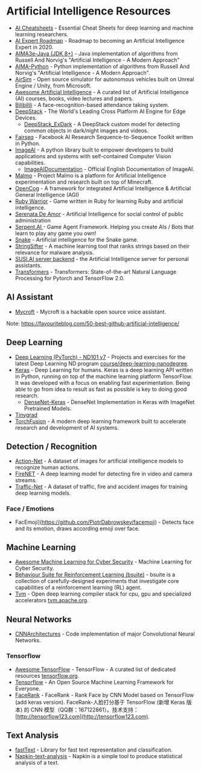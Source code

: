 # Artificial Intelligence Resources


- [AI Cheatsheets](https://github.com/kailashahirwar/cheatsheets-ai) - Essential Cheat Sheets for deep learning and machine learning researchers.
- [AI Expert Roadmap](https://github.com/AMAI-GmbH/AI-Expert-Roadmap) - Roadmap to becoming an Artificial Intelligence Expert in 2020.
- [AIMA3e-Java (JDK 8+)](https://github.com/aimacode/aima-java) - Java implementation of algorithms from Russell And Norvig's "Artificial Intelligence - A Modern Approach" 
- [AIMA-Python](https://github.com/aimacode/aima-python) - Python implementation of algorithms from Russell And Norvig's "Artificial Intelligence - A Modern Approach".
- [AirSim](https://github.com/microsoft/airsim) - Open source simulator for autonomous vehicles built on Unreal Engine / Unity, from Microsoft.
- [Awesome Artificial Intelligence](https://github.com/owainlewis/awesome-artificial-intelligence) - A curated list of Artificial Intelligence (AI) courses, books, video lectures and papers.
- [Bilibilili](https://github.com/Bingzi-Li/bilibilili) - A face-recognition-based attendance taking system.
- [DeepStack](https://github.com/johnolafenwa/DeepStack) - The World's Leading Cross Platform AI Engine for Edge Devices.
  - [DeepStack_ExDark](https://github.com/OlafenwaMoses/DeepStack_ExDark) - A DeepStack custom model for detecting common objects in dark/night images and videos.
- [Fairseq](https://github.com/pytorch/fairseq) - Facebook AI Research Sequence-to-Sequence Toolkit written in Python.
- [ImageAI](https://github.com/OlafenwaMoses/ImageAI) - A python library built to empower developers to build applications and systems with self-contained Computer Vision capabilities.
  - [ImageAIDocumentation](https://github.com/OlafenwaMoses/ImageAIDocumentation) - Official English Documentation of ImageAI.
- [Malmo](https://github.com/microsoft/malmo) - Project Malmo is a platform for Artificial Intelligence experimentation and research built on top of Minecraft. 
- [OpenCog](https://github.com/opencog/opencog) - A framework for integrated Artificial Intelligence & Artificial General Intelligence (AGI) 
- [Ruby Warrior](https://github.com/ryanb/ruby-warrior) - Game written in Ruby for learning Ruby and artificial intelligence. 
- [Serenata De Amor](https://github.com/okfn-brasil/serenata-de-amor) - Artificial Intelligence for social control of public administration
- [Serpent.AI ](https://github.com/serpentai/serpentai) -  Game Agent Framework. Helping you create AIs / Bots that learn to play any game you own! 
- [Snake](https://github.com/chuyangliu/snake) - Artificial intelligence for the Snake game. 
- [StringSifter](https://github.com/fireeye/stringsifter) - A machine learning tool that ranks strings based on their relevance for malware analysis.
- [SUSI.AI server backend](https://github.com/fossasia/susi_server) - the Artificial Intelligence server for personal assistants.
- [Transformers](https://github.com/huggingface/transformers) - Transformers: State-of-the-art Natural Language Processing for Pytorch and TensorFlow 2.0.

## AI Assistant
- [Mycroft](https://github.com/mycroftai/mycroft-core) - Mycroft is a hackable open source voice assistant.

Note: https://favouriteblog.com/50-best-github-artificial-intelligence/

## Deep Learning
- [Deep Learning (PyTorch) - ND101 v7]() - Projects and exercises for the latest Deep Learning ND program [course/deep-learning-nanodegree](https://www.udacity.com/course/deep-learning-nanodegree--nd101).
- [Keras](https://github.com/keras-team/keras) - Deep Learning for humans. Keras is a deep learning API written in Python, running on top of the machine learning platform TensorFlow. It was developed with a focus on enabling fast experimentation. Being able to go from idea to result as fast as possible is key to doing good research.
  - [DenseNet-Keras](https://github.com/flyyufelix/DenseNet-Keras) - DenseNet Implementation in Keras with ImageNet Pretrained Models.
- [Tinygrad](https://github.com/geohot/tinygrad)
- [TorchFusion](https://github.com/johnolafenwa/TorchFusion) - A modern deep learning framework built to accelerate research and development of AI systems.

## Detection / Recognition
- [Action-Net](https://github.com/OlafenwaMoses/Action-Net) - A dataset of images for artificial intelligence models to recognize human actions.
- [FireNET](https://github.com/OlafenwaMoses/FireNET) - A deep learning model for detecting fire in video and camera streams.
- [Traffic-Net](https://github.com/OlafenwaMoses/Traffic-Net) - A dataset of traffic, fire and accident images for training deep learning models.

### Face / Emotions
- FacEmoji](https://github.com/PiotrDabrowskey/facemoji) - Detects face and its emotion, draws according emoji over face.

## Machine Learning
- [Awesome Machine Learning for Cyber Security](https://github.com/jivoi/awesome-ml-for-cybersecurity) - Machine Learning for Cyber Security.
- [Behaviour Suite for Reinforcement Learning (bsuite)](https://github.com/deepmind/bsuite) - bsuite is a collection of carefully-designed experiments that investigate core capabilities of a reinforcement learning (RL) agent.
- [Tvm](https://github.com/apache/tvm) - Open deep learning compiler stack for cpu, gpu and specialized accelerators [tvm.apache.org](https://tvm.apache.org).

## Neural Networks 
- [CNNArchitectures](https://github.com/OlafenwaMoses/CNNArchitectures) - Code implementation of major Convolutional Neural Networks.

### Tensorflow
- [Awesome TensorFlow](https://github.com/jtoy/awesome-tensorflow) - TensorFlow - A curated list of dedicated resources [tensorflow.org](http://tensorflow.org).
- [Tensorflow](https://github.com/tensorflow/tensorflow) - An Open Source Machine Learning Framework for Everyone.
- [FaceRank](https://github.com/fendouai/FaceRank) - FaceRank - Rank Face by CNN Model based on TensorFlow (add keras version). FaceRank-人脸打分基于 TensorFlow (新增 Keras 版本) 的 CNN 模型（QQ群：167122861）。技术支持：[http://tensorflow123.com](http://tensorflow123.com).

## Text Analysis
- [fastText](https://github.com/facebookresearch/fastText) -  Library for fast text representation and classification.
- [Napkin-text-analysis](https://github.com/adulau/napkin-text-analysis) - Napkin is a simple tool to produce statistical analysis of a text.

